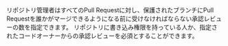 リポジトリ管理者はすべてのPull Requestに対し、保護されたブランチにPull Requestを誰かがマージできるようになる前に受けなければならない承認レビューの数を指定できます。 リポジトリに書き込み権限を持っている人か、指定されたコードオーナーからの承認レビューを必須とすることができます。
